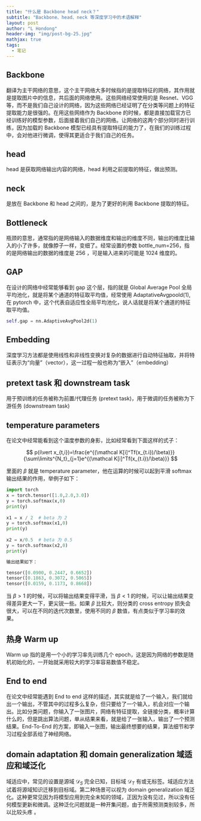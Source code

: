 ```yaml
---
title: "什么是 Backbone head neck？"
subtitle: "Backbone、head、neck 等深度学习中的术语解释"
layout: post
author: "L Hondong"
header-img: "img/post-bg-25.jpg"
mathjax: true
tags:
  - 笔记
---
```


## Backbone

翻译为主干网络的意思，这个主干网络大多时候指的是提取特征的网络，其作用就是提取图片中的信息，共后面的网络使用。这些网络经常使用的是 Resnet、VGG 等，而不是我们自己设计的网络，因为这些网络已经证明了在分类等问题上的特征提取能力是很强的。在用这些网络作为 Backbone 的时候，都是直接加载官方已经训练好的模型参数，后面接着我们自己的网络。让网络的这两个部分同时进行训练，因为加载的 Backbone 模型已经具有提取特征的能力了，在我们的训练过程中，会对他进行微调，使得其更适合于我们自己的任务。

## head

head 是获取网络输出内容的网络，head 利用之前提取的特征，做出预测。

## neck

是放在 Backbone 和 head 之间的，是为了更好的利用 Backbone 提取的特征。

## Bottleneck

瓶颈的意思，通常指的是网络输入的数据维度和输出的维度不同，输出的维度比输入的小了许多，就像脖子一样，变细了。经常设置的参数 bottle_num=256，指的是网络输出的数据的维度是 256 ，可是输入进来的可能是 1024 维度的。

## GAP

在设计的网络中经常能够看到 gap 这个层，指的就是 Global Average Pool 全局平均池化，就是将某个通道的特征取平均值，经常使用 AdaptativeAvgpoold(1), 在 pytorch 中，这个代表自适应性全局平均池化，说人话就是将某个通道的特征取平均值。

```python
self.gap = nn.AdaptiveAvgPool2d(1)
```

## Embedding

深度学习方法都是使用线性和非线性变换对复杂的数据进行自动特征抽取，并将特征表示为“向量”（vector），这一过程一般也称为“嵌入”（embedding）

## pretext task 和 downstream task

用于预训练的任务被称为前置/代理任务 (pretext task)，用于微调的任务被称为下游任务 (downstream task)

## temperature parameters

在论文中经常能看到这个温度参数的身影，比如经常看到下面这样的式子：

$$
p(i\vert x_{t,i})=\frac{e^{(\mathcal K[i]^Tf(x_{t.i})/\beta)}}{\sum\limits^{N_t}_{j=1}e^{(\mathcal K[i]^Tf(x_{t.i})/\beta)}}
$$

里面的 $\beta$ 就是 temperature parameter，他在运算的时候可以起到平滑 softmax 输出结果的作用，举例子如下：

```python
import torch
x = torch.tensor([1.0,2.0,3.0])
y = torch.softmax(x,0)
print(y)
 
x1 = x / 2  # beta 为 2
y = torch.softmax(x1,0)
print(y)
 
x2 = x/0.5  # beta 为 0.5
y = torch.softmax(x2,0)
print(y)

输出结果如下：

tensor([0.0900, 0.2447, 0.6652])
tensor([0.1863, 0.3072, 0.5065])
tensor([0.0159, 0.1173, 0.8668])
```

当 $\beta>1$ 的时候，可以将输出结果变得平滑，当 $\beta<1$ 的时候，可以让输出结果变得差异更大一下，更尖锐一些。如果 $\beta$ 比较大，则分类的 cross entropy 损失会很大，可以在不同的迭代次数里，使用不同的 $\beta$ 数值，有点类似于学习率的效果。

## 热身 Warm up

Warm up 指的是用一个小的学习率先训练几个 epoch，这是因为网络的参数是随机初始化的，一开始就采用较大的学习率容易数值不稳定。

## End to end

在论文中经常能遇到 End to end 这样的描述，其实就是给了一个输入，我们就给出一个输出，不管其中的过程多么复杂，但只要给了一个输入，机会对应一个输出。比如分类问题，你输入了一张图片，网络有特征提取，全链接分类，概率计算什么的，但是跳出算法问题，单从结果来看，就是给了一张输入，输出了一个预测结果。End-To-End 的方案，即输入一张图，输出最终想要的结果，算法细节和学习过程全部丢给了神经网络。

## domain adaptation 和 domain generalization 域适应和域泛化

域适应中，常见的设置是源域 $\mathcal D_S$ 完全已知，目标域 $\mathcal D_T$ 有或无标签。域适应方法试着将源域知识迁移到目标域。第二种场景可以视为 domain generalization 域泛化。这种更常见因为将模型应用到完全未知的领域，正因为没有见过，所以没有任何模型更新和微调。这种泛化问题就是一种开集问题，由于所需预测类别较多，所以比较头疼 。
